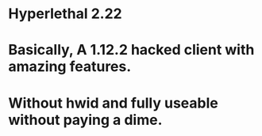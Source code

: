 # Hyperlethal 2.22
# Basically, A 1.12.2 hacked client with amazing features.
# Without hwid and fully useable without paying a dime.
